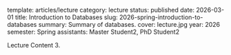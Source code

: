 template: articles/lecture
category: lecture
status: published
date: 2026-03-01
title: Introduction to Databases
slug: 2026-spring-introduction-to-databases
summary: Summary of databases.
cover: lecture.jpg
year: 2026
semester: Spring
assistants: Master Student2, PhD Student2

Lecture Content 3.
